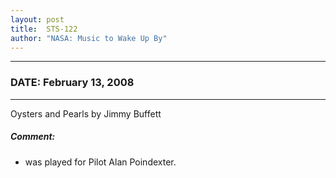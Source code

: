 ```yaml
---
layout: post
title:  STS-122
author: "NASA: Music to Wake Up By"
---
```


----
### DATE: February 13, 2008
----
Oysters and Pearls by Jimmy Buffett

##### Comment:
* was played for Pilot Alan Poindexter.
